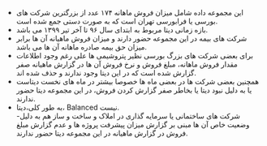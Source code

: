 - این مجموعه داده شامل میزان فروش ماهانه   ۱۷۴ عدد از بزرگترین شرکت های بورسی یا فرابورسی تهران است که به صورت دستی جمع شده است.																								
- 	بازه زمانی دیتا مربوط به ابتدای سال ۹۶ تا آخر تیر ۱۳۹۹ می باشد. 																														
- شرکت های بیمه در این مجموعه حضور دارند و میزان فروش ماهیانه آن ها برابر میزان حق بیمه صادره ماهانه آن ها می باشد. 																														
-	برای بعضی شرکت های بزرگ بورسی نظیر پتروشیمی ها علی رغم وجود اطلاعات مقدار فروش ماهانه، مبلغ فروش و نرخ فروش آن ها در گزارش ماهیانه صفر گزارش شده است که در این دیتا وجود ندارند و حذف شده اند.																														
- همچنین بعضی شرکت ها در بعضی ماه ها خصوصا بیشتر در ماه های نخست دیتاست یا به دلیل نبود دیتا یا بخاطر صفر گزارش کردن فروش، در این مجموعه دیتا حضور ندارند.																														
- به طور کلی،‌دیتا، Balanced نیست.																											
-شرکت های ساختمانی یا سرمایه گذاری در املاک و ساخت و ساز هم به دلیل وضعیت خاص آن ها مبنی بر گزارش میزان پیشرفت پروژه ها و عدم گزارش مبلغ فروش در گزارش ماهیانه در این مجموعه دیتا حضور ندارند.																																	

